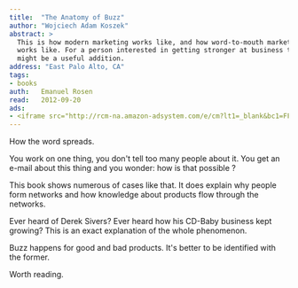 ```yaml
---
title:	"The Anatomy of Buzz"
author: "Wojciech Adam Koszek"
abstract: >
  This is how modern marketing works like, and how word-to-mouth marketing
  works like. For a person interested in getting stronger at business this
  might be a useful addition.
address: "East Palo Alto, CA"
tags:
- books
auth:	Emanuel Rosen
read:	2012-09-20
ads:
- <iframe src="http://rcm-na.amazon-adsystem.com/e/cm?lt1=_blank&bc1=FFFFFF&IS2=1&bg1=FFFFFF&fc1=000000&lc1=FF0000&t=wkoszek-20&o=1&p=8&l=as4&m=amazon&f=ifr&ref=ss_til&asins=0385496680" style="width:120px;height:240px;" scrolling="no" marginwidth="0" marginheight="0" frameborder="0"></iframe>
---
```

How the word spreads.

You work on one thing, you don't tell too many people about it. You get an
e-mail about this thing and you wonder: how is that possible ?

This book shows numerous of cases like that. It does explain why people form
networks and how knowledge about products flow through the networks.

Ever heard of Derek Sivers? Ever heard how his CD-Baby business kept growing?
This is an exact explanation of the whole phenomenon.

Buzz happens for good and bad products. It's better to be identified with
the former.

Worth reading.
